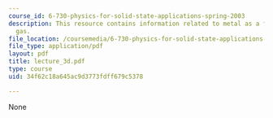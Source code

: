```yaml
---
course_id: 6-730-physics-for-solid-state-applications-spring-2003
description: This resource contains information related to metal as a free electron
  gas.
file_location: /coursemedia/6-730-physics-for-solid-state-applications-spring-2003/34f62c18a645ac9d3773fdff679c5378_lecture_3d.pdf
file_type: application/pdf
layout: pdf
title: lecture_3d.pdf
type: course
uid: 34f62c18a645ac9d3773fdff679c5378

---
```

None